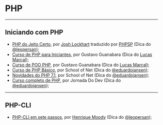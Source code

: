 # PHP

---
 
## Iniciando com PHP
  - [PHP do Jeito Certo](http://br.phptherightway.com/), por [Josh Lockhart](https://github.com/codeguy) traduzido por [PHPSP](https://phpsp.org.br) (Dica do [@leopersan](https://github.com/leopersan));
  - [Curso de PHP para Iniciantes](https://www.youtube.com/playlist?list=PLHz_AreHm4dm4beCCCmW4xwpmLf6EHY9k), por Gustavo Guanabara (Dica do [Lucas Marçal](https://github.com/lucasmc64));
  - [Curso de POO PHP](https://www.youtube.com/playlist?list=PLHz_AreHm4dmGuLII3tsvryMMD7VgcT7x), por Gustavo Guanabara (Dica do [Lucas Marçal](https://github.com/lucasmc64));
  - [Curso de PHP Básico](https://www.schoolofnet.com/curso/php/linguagem-php/iniciando-com-php/), por  School of Net (Dica do [@eduardojansen](https://github.com/eduardojansen));
  - [Novidades do PHP 7.1](https://www.schoolofnet.com/curso/php/linguagem-php/novidades-do-php71/), por  School of Net (Dica do [@eduardojansen](https://github.com/eduardojansen));
  - [Curso completo de PHP](https://jornadadodev.com.br/cursos/curso-completo-de-php), por  Jornada Do Dev (Dica do [@eduardojansen](https://github.com/eduardojansen));

---

## PHP-CLI
  - [PHP-CLI em sete passos](https://pt.slideshare.net/henriquemoody/phpcli-em-7-passos-16269106), por [Henrique Moody](https://github.com/henriquemoody) (Dica do [@leopersan](https://github.com/leopersan));
